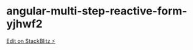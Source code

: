 # angular-multi-step-reactive-form-yjhwf2

[Edit on StackBlitz ⚡️](https://stackblitz.com/edit/angular-multi-step-reactive-form-yjhwf2)